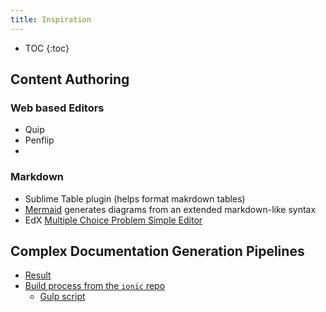 ```yaml
---
title: Inspiration
---
```


* TOC
{:toc}

## Content Authoring

### Web based Editors

 - Quip
 - Penflip
 - 

### Markdown

 - Sublime Table plugin (helps format makrdown tables)
 - [Mermaid](http://knsv.github.io/mermaid/live_editor/) generates diagrams from an extended markdown-like syntax
 - EdX [Multiple Choice Problem Simple Editor](http://edx.readthedocs.org/projects/edx-partner-course-staff/en/latest/exercises_tools/multiple_choice.html#use-the-simple-editor-to-create-a-multiple-choice-problem) 

## Complex Documentation Generation Pipelines

 - [Result](http://ionicframework.com/docs/api/directive/ionTabs/)
 - [Build process from the ```ionic``` repo](https://github.com/driftyco/ionic#documentation)
   - [Gulp script](https://github.com/driftyco/ionic/blob/master/config/gulp-tasks/docs.js)

